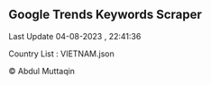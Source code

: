 

## Google Trends Keywords Scraper 
 
Last Update 04-08-2023 , 22:41:36

Country List :
VIETNAM.json



© Abdul Muttaqin 
